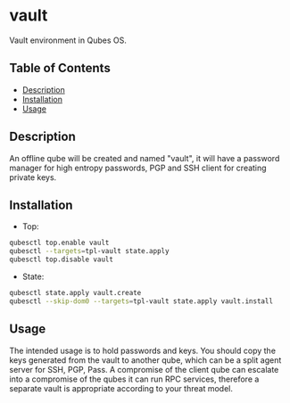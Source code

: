 # vault

Vault environment in Qubes OS.

## Table of Contents

* [Description](#description)
* [Installation](#installation)
* [Usage](#usage)

## Description

An offline qube will be created and named "vault", it will have a password
manager for high entropy passwords, PGP and SSH client for creating private
keys.

## Installation

- Top:
```sh
qubesctl top.enable vault
qubesctl --targets=tpl-vault state.apply
qubesctl top.disable vault
```

- State:
<!-- pkg:begin:post-install -->
```sh
qubesctl state.apply vault.create
qubesctl --skip-dom0 --targets=tpl-vault state.apply vault.install
```
<!-- pkg:end:post-install -->

## Usage

The intended usage is to hold passwords and keys. You should copy the keys
generated from the vault to another qube, which can be a split agent
server for SSH, PGP, Pass. A compromise of the client qube can escalate into a
compromise of the qubes it can run RPC services, therefore a separate vault is
appropriate according to your threat model.
